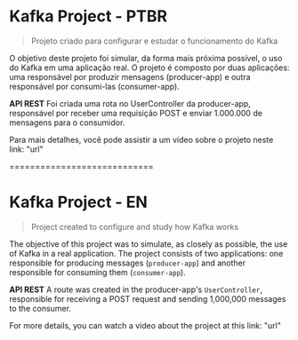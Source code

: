 Kafka Project - PTBR
============================

> Projeto criado para configurar e estudar o funcionamento do Kafka

O objetivo deste projeto foi simular, da forma mais próxima possível, o uso do Kafka em uma aplicação real.
O projeto é composto por duas aplicações: uma responsável por produzir mensagens (producer-app) e outra responsável por consumi-las (consumer-app).

**API REST**
Foi criada uma rota no UserController da producer-app, responsável por receber uma requisição POST e enviar 1.000.000 de mensagens para o consumidor.


Para mais detalhes, você pode assistir a um vídeo sobre o projeto neste link: "url"


============================

Kafka Project - EN
============================

> Project created to configure and study how Kafka works

The objective of this project was to simulate, as closely as possible, the use of Kafka in a real application.
The project consists of two applications: one responsible for producing messages (`producer-app`) and another responsible for consuming them (`consumer-app`).

**API REST**
A route was created in the producer-app's `UserController`, responsible for receiving a POST request and sending 1,000,000 messages to the consumer.


For more details, you can watch a video about the project at this link: "url"

